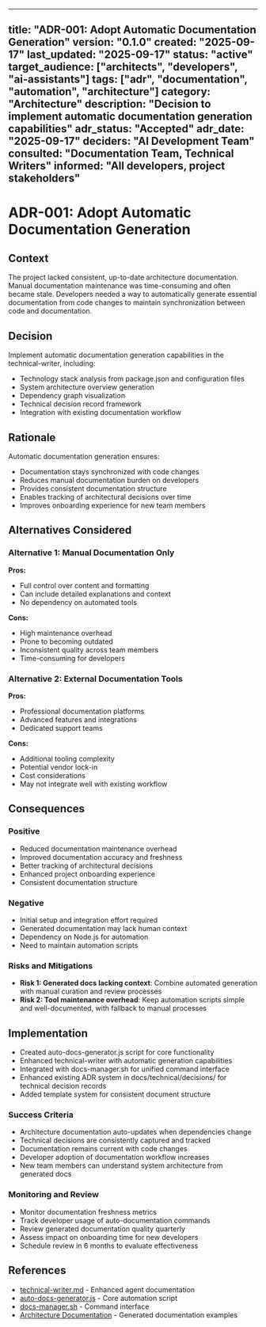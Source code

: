 
---
title: "ADR-001: Adopt Automatic Documentation Generation"
version: "0.1.0"
created: "2025-09-17"
last_updated: "2025-09-17"
status: "active"
target_audience: ["architects", "developers", "ai-assistants"]
tags: ["adr", "documentation", "automation", "architecture"]
category: "Architecture"
description: "Decision to implement automatic documentation generation capabilities"
adr_status: "Accepted"
adr_date: "2025-09-17"
deciders: "AI Development Team"
consulted: "Documentation Team, Technical Writers"
informed: "All developers, project stakeholders"
---

# ADR-001: Adopt Automatic Documentation Generation

## Context

The project lacked consistent, up-to-date architecture documentation. Manual documentation maintenance was time-consuming and often became stale. Developers needed a way to automatically generate essential documentation from code changes to maintain synchronization between code and documentation.

## Decision

Implement automatic documentation generation capabilities in the technical-writer, including:
- Technology stack analysis from package.json and configuration files
- System architecture overview generation
- Dependency graph visualization
- Technical decision record framework
- Integration with existing documentation workflow

## Rationale
Automatic documentation generation ensures:
- Documentation stays synchronized with code changes
- Reduces manual documentation burden on developers
- Provides consistent documentation structure
- Enables tracking of architectural decisions over time
- Improves onboarding experience for new team members

## Alternatives Considered

### Alternative 1: Manual Documentation Only
**Pros:**
- Full control over content and formatting
- Can include detailed explanations and context
- No dependency on automated tools

**Cons:**
- High maintenance overhead
- Prone to becoming outdated
- Inconsistent quality across team members
- Time-consuming for developers

### Alternative 2: External Documentation Tools
**Pros:**
- Professional documentation platforms
- Advanced features and integrations
- Dedicated support teams

**Cons:**
- Additional tooling complexity
- Potential vendor lock-in
- Cost considerations
- May not integrate well with existing workflow

## Consequences

### Positive
- Reduced documentation maintenance overhead
- Improved documentation accuracy and freshness
- Better tracking of architectural decisions
- Enhanced project onboarding experience
- Consistent documentation structure

### Negative
- Initial setup and integration effort required
- Generated documentation may lack human context
- Dependency on Node.js for automation
- Need to maintain automation scripts

### Risks and Mitigations
- **Risk 1: Generated docs lacking context**: Combine automated generation with manual curation and review processes
- **Risk 2: Tool maintenance overhead**: Keep automation scripts simple and well-documented, with fallback to manual processes

## Implementation
- Created auto-docs-generator.js script for core functionality
- Enhanced technical-writer with automatic generation capabilities
- Integrated with docs-manager.sh for unified command interface
- Enhanced existing ADR system in docs/technical/decisions/ for technical decision records
- Added template system for consistent document structure

### Success Criteria
- Architecture documentation auto-updates when dependencies change
- Technical decisions are consistently captured and tracked
- Documentation remains current with code changes
- Developer adoption of documentation workflow increases
- New team members can understand system architecture from generated docs

### Monitoring and Review
- Monitor documentation freshness metrics
- Track developer usage of auto-documentation commands
- Review generated documentation quality quarterly
- Assess impact on onboarding time for new developers
- Schedule review in 6 months to evaluate effectiveness

## References
- [technical-writer.md](../../../.claude/agents/technical-writer.md) - Enhanced agent documentation
- [auto-docs-generator.js](../../../scripts/auto-docs-generator.js) - Core automation script
- [docs-manager.sh](../../../scripts/docs-manager.sh) - Command interface
- [Architecture Documentation](../architecture/auto-generated/) - Generated documentation examples

